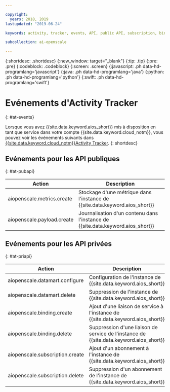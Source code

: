 ```yaml
---

copyright:
  years: 2018, 2019
lastupdated: "2019-06-24"

keywords: activity, tracker, events, API, public API, subscription, binding

subcollection: ai-openscale

---
```


{:shortdesc: .shortdesc}
{:new_window: target="_blank"}
{:tip: .tip}
{:pre: .pre}
{:codeblock: .codeblock}
{:screen: .screen}
{:javascript: .ph data-hd-programlang='javascript'}
{:java: .ph data-hd-programlang='java'}
{:python: .ph data-hd-programlang='python'}
{:swift: .ph data-hd-programlang='swift'}

# Evénements d'Activity Tracker
{: #at-events}

Lorsque vous avez {{site.data.keyword.aios_short}} mis à disposition en tant que service
dans votre compte {{site.data.keyword.cloud_notm}},
vous pouvez voir les événements suivants dans
[{{site.data.keyword.cloud_notm}}Activity Tracker](/docs/services/cloud-activity-tracker?topic=cloud-activity-tracker-activity_tracker_ov).
{: shortdesc}

## Evénements pour les API publiques
{: #at-pubapi}

| Action | Description |
| -- | -- |
| aiopenscale.metrics.create | Stockage d'une métrique dans l'instance de {{site.data.keyword.aios_short}} |
| aiopenscale.payload.create | Journalisation d'un contenu dans l'instance de {{site.data.keyword.aios_short}} |

## Evénements pour les API privées
{: #at-priapi}

| Action | Description |
| -- | -- |
| aiopenscale.datamart.configure | Configuration de l'instance de {{site.data.keyword.aios_short}} |
| aiopenscale.datamart.delete | Suppression de l'instance de {{site.data.keyword.aios_short}} |
| aiopenscale.binding.create | Ajout d'une liaison de service à l'instance de {{site.data.keyword.aios_short}} |
| aiopenscale.binding.delete | Suppression d'une liaison de service de l'instance de {{site.data.keyword.aios_short}} |
| aiopenscale.subscription.create | Ajout d'un abonnement à l'instance de {{site.data.keyword.aios_short}} |
| aiopenscale.subscription.delete | Suppression d'un abonnement de l'instance de {{site.data.keyword.aios_short}} |

